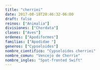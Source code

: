 ```yaml
---
title: "cherriei"
date: 2017-08-18T20:46:32-06:00
draft: false
reinos: ["Animalia"]
divisiones: ["Chordata"]
clases: ["Aves"]
ordenes: ["Apodiformes"]
familias: ["Apodidae "]
generos: ["Cypseloides"]
nombre_cientifico: "Cypseloides cherriei"
nombre_comun: "Vencejo de Cherrie"
nombre_ingles: "Spot-fronted Swift"
---
```


